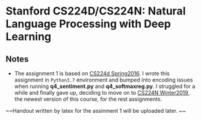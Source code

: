 # Stanford CS224D/CS224N: Natural Language Processing with Deep Learning

Notes
-----
* The assignment 1 is based on [CS224d Spring2016](http://cs224d.stanford.edu/). I wrote this assignment in `Python3.7` environment and bumped into encoding issues when running **q4_sentiment.py** and **q4_softmaxreg.py**. I struggled for a while and finally gave up, deciding to move on to [CS224N Winter2019](http://web.stanford.edu/class/cs224n/), the newest version of this course, for the rest assignments.

~~Handout written by latex for the assinment 1 will be uploaded later. ~~

